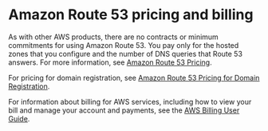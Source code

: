 # Amazon Route 53 pricing and billing<a name="Route53Pricing"></a>

As with other AWS products, there are no contracts or minimum commitments for using Amazon Route 53\. You pay only for the hosted zones that you configure and the number of DNS queries that Route 53 answers\. For more information, see [Amazon Route 53 Pricing](https://aws.amazon.com/route53/pricing/)\.

For pricing for domain registration, see [Amazon Route 53 Pricing for Domain Registration](https://d32ze2gidvkk54.cloudfront.net/Amazon_Route_53_Domain_Registration_Pricing_20140731.pdf)\.

For information about billing for AWS services, including how to view your bill and manage your account and payments, see the [AWS Billing User Guide](https://docs.aws.amazon.com/awsaccountbilling/latest/aboutv2/)\.
